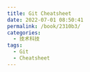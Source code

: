 ```yaml
---
title: Git Cheatsheet
date: 2022-07-01 08:50:41
permalink: /book/2310b3/
categories:
  - 技术科技
tags:
  - Git
  - Cheatsheet
---
```



<!-- more -->

<BookShelf
title="Git Cheatsheet"
intro="GIT CHEAT SHEET"
:tags="['git', 'cheatsheet']"
lang="英文"
:pages="2"
link="https://www.aliyundrive.com/s/AjBUjqajdrH"
/>
